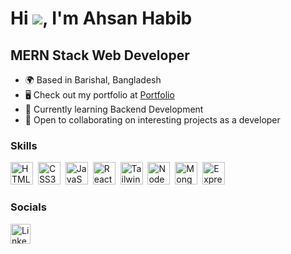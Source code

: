 # Hi ![](https://user-images.githubusercontent.com/18350557/176309783-0785949b-9127-417c-8b55-ab5a4333674e.gif), I'm Ahsan Habib

## MERN Stack Web Developer

- 🌍 Based in Barishal, Bangladesh
- 🖥️ Check out my portfolio at [Portfolio](https://ahsandevhub.com/)
- 🧠 Currently learning Backend Development
- 🤝 Open to collaborating on interesting projects as a developer

### Skills

<p align="left">
    <span style="text-decoration: none;">
        <img src="https://raw.githubusercontent.com/danielcranney/readme-generator/main/public/icons/skills/html5-colored.svg" width="36" height="36" alt="HTML5" />&nbsp;
    </span>    
    <span style="text-decoration: none;">
        <img src="https://raw.githubusercontent.com/danielcranney/readme-generator/main/public/icons/skills/css3-colored.svg" width="36" height="36" alt="CSS3" />&nbsp;
    </span> 
    <span style="text-decoration: none;">
        <img src="https://raw.githubusercontent.com/danielcranney/readme-generator/main/public/icons/skills/javascript-colored.svg" width="36" height="36" alt="JavaScript" />&nbsp;
    </span> 
    <span style="text-decoration: none;">
        <img src="https://raw.githubusercontent.com/danielcranney/readme-generator/main/public/icons/skills/react-colored.svg" width="36" height="36" alt="React" />&nbsp;
    </span> 
    <span style="text-decoration: none;"> 
        <img src="https://raw.githubusercontent.com/danielcranney/readme-generator/main/public/icons/skills/tailwindcss-colored.svg" width="36" height="36" alt="TailwindCSS" />&nbsp;
    </span> 
    <span style="text-decoration: none;">
        <img src="https://miro.medium.com/v2/resize:fit:800/1*v2vdfKqD4MtmTSgNP0o5cg.png" width="36" height="36" alt="NodeJS" />&nbsp;
    </span> 
    <span style="text-decoration: none;">
        <img src="https://miro.medium.com/v2/resize:fit:512/1*doAg1_fMQKWFoub-6gwUiQ.png" width="36" height="36" alt="MongoDB" />&nbsp;
    </span> 
    <span style="text-decoration: none;">
        <img src="https://www.ignazkastl.de/static/media/expressjs_logo_icon_169185.e3d4f9e5c8b469e45838.png" width="36" height="36" alt="ExpressJS" />&nbsp;
    </span> 
</p>

### Socials

<p align="left"> 
    <span style="text-decoration: none;">
        <img src="https://raw.githubusercontent.com/danielcranney/readme-generator/main/public/icons/socials/linkedin.svg" width="32" height="32" alt="LinkedIn" />&nbsp;
    </span> 
</p>

